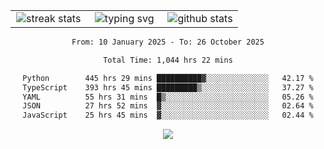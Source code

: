<div align="center">
  <table style="border: none;" border="0" cellspacing="0" cellpadding="0">
    <tr>
      <td align="center" width="33%">
        <img src="https://github-readme-streak-stats.herokuapp.com/?user=kurtismassey&theme=tokyonight&hide_border=true" alt="streak stats" />
      </td>
      <td align="center" width="33%">
        <img src="https://readme-typing-svg.herokuapp.com/?font=Fira+Code&weight=600&size=15&duration=4000&pause=1000&color=00FF00&center=true&vCenter=true&random=false&width=150&lines=Hey%2C+I%27m+Kurtis!" alt="typing svg" />
      </td>
      <td align="center" width="33%">
        <img src="https://github-readme-stats.vercel.app/api?username=kurtismassey&show_icons=true&theme=tokyonight&hide_title=true" alt="github stats" />
      </td>
    </tr>
  </table>
</div>
<div align="center">

<!--START_SECTION:waka-->

```txt
From: 10 January 2025 - To: 26 October 2025

Total Time: 1,044 hrs 22 mins

Python        445 hrs 29 mins ██████████▓░░░░░░░░░░░░░░   42.17 %
TypeScript    393 hrs 45 mins █████████▒░░░░░░░░░░░░░░░   37.27 %
YAML          55 hrs 31 mins  █▒░░░░░░░░░░░░░░░░░░░░░░░   05.26 %
JSON          27 hrs 52 mins  ▓░░░░░░░░░░░░░░░░░░░░░░░░   02.64 %
JavaScript    25 hrs 45 mins  ▓░░░░░░░░░░░░░░░░░░░░░░░░   02.44 %
```

<!--END_SECTION:waka-->

  <img src="https://github-readme-activity-graph.vercel.app/graph?username=kurtismassey&theme=tokyo-night&hide_border=true&custom_title=Contribution%20Graph" />

</div>